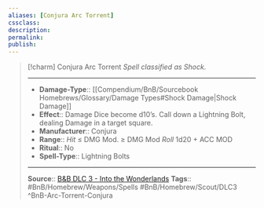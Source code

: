 ```yaml
---
aliases: [Conjura Arc Torrent]
cssclass: 
description: 
permalink: 
publish: 
---
```


> [!charm]  Conjura Arc Torrent
> *Spell classified as Shock.*
> ___
> - **Damage-Type**:: [[Compendium/BnB/Sourcebook Homebrews/Glossary/Damage Types#Shock Damage|Shock Damage]]
> - **Effect**:: Damage Dice become d10’s. Call down a Lightning Bolt, dealing Damage in a target square.
> - **Manufacturer**:: Conjura
> - **Range**:: *Hit* ≤ DMG Mod. ≥ DMG Mod *Roll* 1d20 + ACC MOD
> - **Ritual**:: No
> - **Spell-Type**:: Lightning Bolts
>
> ---
> **Source**:: [B&B DLC 3 - Into the Wonderlands](https://docs.google.com/document/d/1MLOgrWwcLNTnP9PuXrKiLImy7SUh4hXO8arVUAlmdp0/edit)
> **Tags**:: #BnB/Homebrew/Weapons/Spells #BnB/Homebrew/Scout/DLC3
^BnB-Arc-Torrent-Conjura

